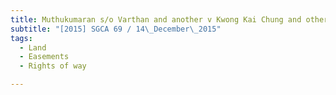 ```yaml
---
title: Muthukumaran s/o Varthan and another v Kwong Kai Chung and others and another matter 
subtitle: "[2015] SGCA 69 / 14\_December\_2015"
tags:
  - Land
  - Easements
  - Rights of way

---
```


